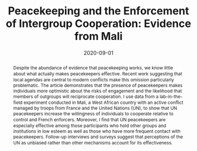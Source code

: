 ---
title: "Peacekeeping and the Enforcement of Intergroup Cooperation: Evidence from Mali"
collection: research
permalink: /research/2020-pko-cooperation
date: 2020-09-01
venue: 'Journal of Politics'
paperurl: '/assets/pdf/research/nomikos_2020a.pdf'
abstract: "Despite the abundance of evidence that peacekeeping works, we know little about what actually makes peacekeepers eﬀective. Recent work suggesting that local agendas are central to modern conﬂicts make this omission particularly problematic. The article demonstrates that the presence of peacekeepers makes individuals more optimistic about the risks of engagement and the likelihood that members of outgroups will reciprocate cooperation. I use data from a lab-in-the-ﬁeld experiment conducted in Mali, a West African country with an active conﬂict managed by troops from France and the United Nations (UN), to show that UN peacekeepers increase the willingness of individuals to cooperate relative to control and French enforcers. Moreover, I ﬁnd that UN peacekeepers are especially eﬀective among those participants who hold other groups and institutions in low esteem as well as those who have more frequent contact with peacekeepers. Follow-up interviews and surveys suggest that perceptions of the UN as unbiased rather than other mechanisms account for its eﬀectiveness."
citation: 'Nomikos, William G. 2020. &quot;Peacekeeping and the Enforcement of Intergroup Cooperation: Evidence from Mali.&quot; <i>Journal of Politics</i> Conditionally accepted.'
---